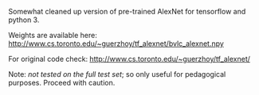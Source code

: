 Somewhat cleaned up version of pre-trained AlexNet for tensorflow and python 3.

Weights are available here:
http://www.cs.toronto.edu/~guerzhoy/tf_alexnet/bvlc_alexnet.npy

For original code check:
http://www.cs.toronto.edu/~guerzhoy/tf_alexnet/

Note: *not tested on the full test set*; so only useful for pedagogical purposes. Proceed with caution.
